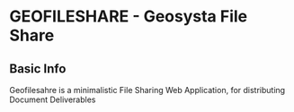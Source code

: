 # GEOFILESHARE - Geosysta File Share

## Basic Info
Geofilesahre is a minimalistic File Sharing Web Application, for distributing Document Deliverables


